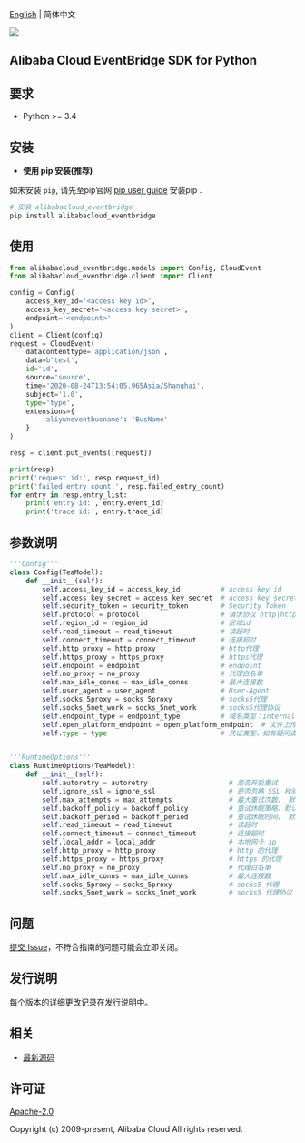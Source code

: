 [English](README.md) | 简体中文

![](https://aliyunsdk-pages.alicdn.com/icons/AlibabaCloud.svg)

## Alibaba Cloud EventBridge SDK for Python

## 要求

- Python >= 3.4

## 安装

- **使用 pip 安装(推荐)**

如未安装 `pip`, 请先至pip官网 [pip user guide](https://pip.pypa.io/en/stable/installing/ "pip User Guide") 安装pip .

```bash
# 安装 alibabacloud_eventbridge
pip install alibabacloud_eventbridge
```

## 使用

```python
from alibabacloud_eventbridge.models import Config, CloudEvent
from alibabacloud_eventbridge.client import Client

config = Config(
    access_key_id='<access key id>',
    access_key_secret='<access key secret>',
    endpoint='<endpoint>'
)
client = Client(config)
request = CloudEvent(
    datacontenttype='application/json',
    data=b'test',
    id='id',
    source='source',
    time='2020-08-24T13:54:05.965Asia/Shanghai',
    subject='1.0',
    type='type',
    extensions={
        'aliyuneventbusname': 'BusName'
    }
)

resp = client.put_events([request])

print(resp)
print('request id:', resp.request_id)
print('failed entry count:', resp.failed_entry_count)
for entry in resp.entry_list:
    print('entry id:', entry.event_id)
    print('trace id:', entry.trace_id)
```

## 参数说明

```python
'''Config'''
class Config(TeaModel):
    def __init__(self):
        self.access_key_id = access_key_id          # access key id
        self.access_key_secret = access_key_secret  # access key secret
        self.security_token = security_token        # Security Token
        self.protocol = protocol                    # 请求协议 http|https
        self.region_id = region_id                  # 区域id
        self.read_timeout = read_timeout            # 读超时
        self.connect_timeout = connect_timeout      # 连接超时
        self.http_proxy = http_proxy                # http代理
        self.https_proxy = https_proxy              # https代理
        self.endpoint = endpoint                    # endpoint
        self.no_proxy = no_proxy                    # 代理白名单
        self.max_idle_conns = max_idle_conns        # 最大连接数
        self.user_agent = user_agent                # User-Agent
        self.socks_5proxy = socks_5proxy            # socks5代理
        self.socks_5net_work = socks_5net_work      # socks5代理协议
        self.endpoint_type = endpoint_type          # 域名类型：internal，accelerate 或不填
        self.open_platform_endpoint = open_platform_endpoint  # 文件上传时授权使用的域名(目前暂不需要填写)
        self.type = type                            # 凭证类型，如有疑问请参考https://github.com/aliyun/credentials-python/blob/master/README-CN.md


'''RuntimeOptions'''
class RuntimeOptions(TeaModel):
    def __init__(self):
        self.autoretry = autoretry                    # 是否开启重试
        self.ignore_ssl = ignore_ssl                  # 是否忽略 SSL 校验
        self.max_attempts = max_attempts              # 最大重试次数， 默认为 3
        self.backoff_policy = backoff_policy          # 重试休眠策略，默认为 no
        self.backoff_period = backoff_period          # 重试休眠时间， 默认为 1
        self.read_timeout = read_timeout              # 读超时
        self.connect_timeout = connect_timeout        # 连接超时
        self.local_addr = local_addr                  # 本地网卡 ip
        self.http_proxy = http_proxy                  # http 的代理
        self.https_proxy = https_proxy                # https 的代理
        self.no_proxy = no_proxy                      # 代理白名单
        self.max_idle_conns = max_idle_conns          # 最大连接数
        self.socks_5proxy = socks_5proxy              # socks5 代理
        self.socks_5net_work = socks_5net_work        # socks5 代理协议
```

## 问题
[提交 Issue](https://github.com/aliyun/alibabacloud-eventbridge-sdk/issues/new)，不符合指南的问题可能会立即关闭。

## 发行说明
每个版本的详细更改记录在[发行说明](./ChangeLog.md)中。

## 相关
* [最新源码](https://github.com/aliyun/alibabacloud-eventbridge-sdk)

## 许可证
[Apache-2.0](http://www.apache.org/licenses/LICENSE-2.0)

Copyright (c) 2009-present, Alibaba Cloud All rights reserved.

